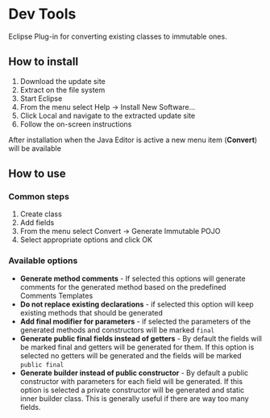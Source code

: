 # Dev Tools
Eclipse Plug-in for converting existing classes to immutable ones.

## How to install
1. Download the update site
2. Extract on the file system
3. Start Eclipse
4. From the menu select Help -> Install New Software...
5. Click Local and navigate to the extracted update site
6. Follow the on-screen instructions
 
After installation when the Java Editor is active a new menu item (**Convert**) will be available

## How to use

### Common steps
1. Create class
2. Add fields
3. From the menu select Convert -> Generate Immutable POJO
4. Select appropriate options and click OK

### Available options
 - **Generate method comments** - If selected this options will generate comments for the generated method based on the predefined Comments Templates
 - **Do not replace existing declarations** - if selected this option will keep existing methods that should be generated
 - **Add final modifier for parameters** - if selected the parameters of the generated methods and constructors will be marked `final`
 - **Generate public final fields instead of getters** - By default the fields will be marked final and getters will be generated for them. If this option is selected no getters will be generated and the fields will be marked `public final`
 - **Generate builder instead of public constructor** - By default a public constructor with parameters for each field will be generated. If this option is selected a private constructor will be generated and static inner builder class. This is generally useful if there are way too many fields.
